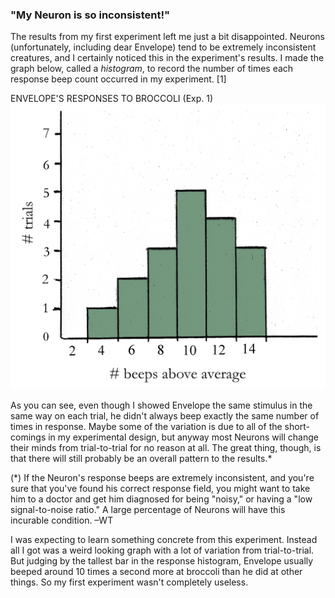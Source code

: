 ### "My Neuron is so inconsistent!"

The results from my first experiment left me just a bit disappointed. Neurons (unfortunately, including dear Envelope) tend to be extremely inconsistent creatures, and I certainly noticed this in the experiment's results. 
I made the graph below, called a _histogram_, to record the number of times each response beep count occurred in my experiment. [1]

<span class="graph-title">ENVELOPE'S RESPONSES TO BROCCOLI (Exp. 1)</span>
<img id="im-9" src="images/9.jpeg">

As you can see, even though I showed Envelope the same stimulus in the same way on each trial, he didn't always beep exactly the same number of times in response. Maybe some of the variation is due to all of the short-comings in my experimental design, but anyway most Neurons will change their minds from trial-to-trial for no reason at all. The great thing, though, is that there will still probably be an overall pattern to the results.* 

<p class="ed-note">
	(*) If the Neuron's response beeps are extremely inconsistent, and you're sure that you've found his correct response field, you might want to take him to a doctor and get him diagnosed for being "noisy," or having a "low signal-to-noise ratio." A large percentage of Neurons will have this incurable condition. –WT
</p>

I was expecting to learn something concrete from this experiment. Instead all I got was a weird looking graph with a lot of variation from trial-to-trial. But judging by the tallest bar in the response histogram, Envelope usually beeped around 10 times a second more at broccoli than he did at other things. So my first experiment wasn't completely useless.
